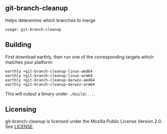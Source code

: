 ## git-branch-cleanup

Helps deteremine which branches to merge

    usage: git-branch-cleanup

## Building

First download earthly, then run one of the corresponding targets which matches your platform:

    earthly +git-branch-cleanup-linux-amd64
    earthly +git-branch-cleanup-linux-arm64
    earthly +git-branch-cleanup-darwin-amd64
    earthly +git-branch-cleanup-darwin-arm64

This will output a binary under `./build/...`.

## Licensing
git-branch-cleanup is licensed under the Mozilla Public License Version 2.0. See [LICENSE](LICENSE).
